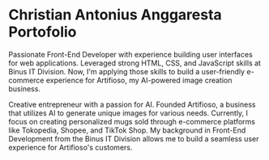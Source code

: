 # Christian Antonius Anggaresta Portofolio
Passionate Front-End Developer with experience building user interfaces for web applications. Leveraged strong HTML, CSS, and JavaScript skills at Binus IT Division. Now, I'm applying those skills to build a user-friendly e-commerce experience for Artifioso, my AI-powered image creation business.

Creative entrepreneur with a passion for AI. Founded Artifioso, a business that utilizes AI to generate unique images for various needs. Currently, I focus on creating personalized mugs sold through e-commerce platforms like Tokopedia, Shopee, and TikTok Shop. My background in Front-End Development from the Binus IT Division allows me to build a seamless user experience for Artifioso's customers.
